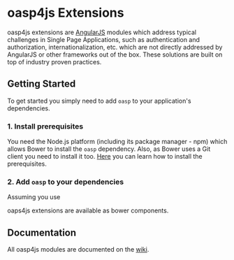 oasp4js Extensions
==========

oasp4js extensions are [AngularJS](https://angularjs.org/) modules which address typical challenges in Single Page Applications, such as authentication and authorization, internationalization, etc. which are not directly addressed by AngularJS or other frameworks out of the box. These solutions are built on top of industry proven practices.

Getting Started
-----------------------

To get started you simply need to add `oasp` to your application's dependencies.

### 1. Install prerequisites
You need the Node.js platform (including its package manager - npm) which allows Bower to install the `oasp` dependency. Also, as Bower uses a Git client you need to install it too. [Here](https://github.com/oasp/oasp4js-app-template/wiki/Prerequisites) you can learn how to install the prerequisites.
     
### 2. Add `oasp` to your dependencies 
Assuming you use

oaps4js extensions are available as bower components.

Documentation
-----------------------

All oasp4js modules are documented on the [wiki](https://github.com/oasp/oasp4js/wiki). 